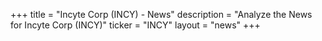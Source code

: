 +++
title = "Incyte Corp (INCY) - News"
description = "Analyze the News for Incyte Corp (INCY)"
ticker = "INCY"
layout = "news"
+++

